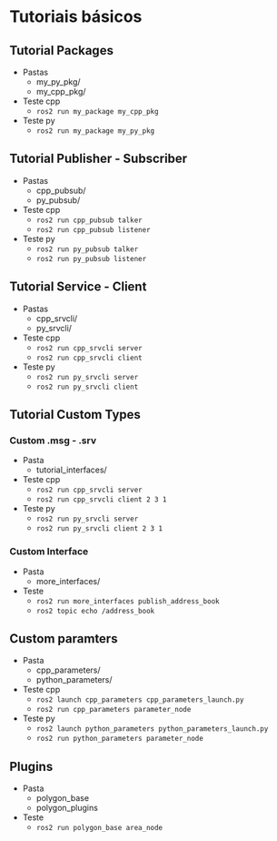 # Tutoriais básicos
## Tutorial Packages
* Pastas
  * my_py_pkg/
  * my_cpp_pkg/
* Teste cpp
  * ```ros2 run my_package my_cpp_pkg```
* Teste py
  * ```ros2 run my_package my_py_pkg```
## Tutorial Publisher - Subscriber
* Pastas
  * cpp_pubsub/
  * py_pubsub/
* Teste cpp
  * ```ros2 run cpp_pubsub talker```
  * ```ros2 run cpp_pubsub listener```
* Teste py
  * ```ros2 run py_pubsub talker```
  * ```ros2 run py_pubsub listener```
## Tutorial Service - Client
* Pastas
  * cpp_srvcli/
  * py_srvcli/
* Teste cpp
  * ```ros2 run cpp_srvcli server```
  * ```ros2 run cpp_srvcli client```
* Teste py
  * ```ros2 run py_srvcli server```
  * ```ros2 run py_srvcli client```
## Tutorial Custom Types
### Custom .msg - .srv
* Pasta
  * tutorial_interfaces/
* Teste cpp
  * ```ros2 run cpp_srvcli server```
  * ```ros2 run cpp_srvcli client 2 3 1```
* Teste py
  * ```ros2 run py_srvcli server```
  * ```ros2 run py_srvcli client 2 3 1```
### Custom Interface
* Pasta
  * more_interfaces/
* Teste
  * ```ros2 run more_interfaces publish_address_book```
  * ```ros2 topic echo /address_book```
## Custom paramters
* Pasta
  * cpp_parameters/
  * python_parameters/
* Teste cpp
  * ```ros2 launch cpp_parameters cpp_parameters_launch.py```
  * ```ros2 run cpp_parameters parameter_node```
* Teste py
  * ```ros2 launch python_parameters python_parameters_launch.py```
  * ```ros2 run python_parameters parameter_node```
## Plugins
* Pasta 
  * polygon_base
  * polygon_plugins
* Teste
  * ```ros2 run polygon_base area_node```